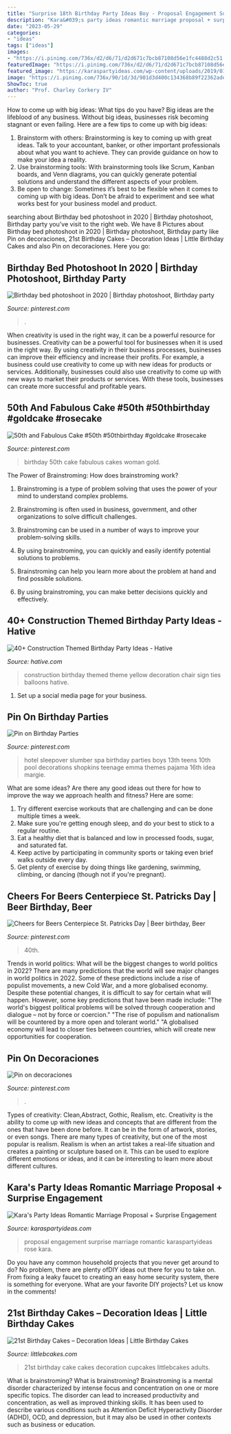 ```yaml
---
title: "Surprise 18th Birthday Party Ideas Boy - Proposal Engagement Surprise Marriage Romantic Karaspartyideas Rose Kara"
description: "Kara&#039;s party ideas romantic marriage proposal + surprise engagement"
date: "2023-05-29"
categories:
- "ideas"
tags: ["ideas"]
images:
- "https://i.pinimg.com/736x/d2/d6/71/d2d671c7bcb87108d56e1fc4488d2c51.jpg"
featuredImage: "https://i.pinimg.com/736x/d2/d6/71/d2d671c7bcb87108d56e1fc4488d2c51.jpg"
featured_image: "https://karaspartyideas.com/wp-content/uploads/2019/01/Romantic-Marriage-Proposal-Surprise-Engagement-Party-via-Karas-Party-Ideas-KarasPartyIdeas.com9_.jpg"
image: "https://i.pinimg.com/736x/90/1d/3d/901d3d400c134368b89f22362ade5493.jpg"
ShowToc: true
author: "Prof. Charley Corkery IV"
---
```



How to come up with big ideas: What tips do you have?
Big ideas are the lifeblood of any business. Without big ideas, businesses risk becoming stagnant or even failing. Here are a few tips to come up with big ideas: 
1. Brainstorm with others: Brainstorming is key to coming up with great ideas. Talk to your accountant, banker, or other important professionals about what you want to achieve. They can provide guidance on how to make your idea a reality. 
2. Use brainstorming tools: With brainstorming tools like Scrum, Kanban boards, and Venn diagrams, you can quickly generate potential solutions and understand the different aspects of your problem. 
3. Be open to change: Sometimes it’s best to be flexible when it comes to coming up with big ideas. Don’t be afraid to experiment and see what works best for your business model and product.

	

		
searching about Birthday bed photoshoot in 2020 | Birthday photoshoot, Birthday party you've visit to the right web. We have 8 Pictures about Birthday bed photoshoot in 2020 | Birthday photoshoot, Birthday party like Pin on decoraciones, 21st Birthday Cakes – Decoration Ideas | Little Birthday Cakes and also Pin on decoraciones. Here you go:
		
    
## Birthday Bed Photoshoot In 2020 | Birthday Photoshoot, Birthday Party

<img loading=lazy src="https://i.pinimg.com/736x/90/1d/3d/901d3d400c134368b89f22362ade5493.jpg" onerror="this.onerror=null;this.src='https://tse1.mm.bing.net/th?id=OIP.5kgkMt5Tepw_A92Bg4n8mwHaJ3&amp;pid=15.1';" alt="Birthday bed photoshoot in 2020 | Birthday photoshoot, Birthday party">

_Source: pinterest.com_

>. 

	

When creativity is used in the right way, it can be a powerful resource for businesses.
Creativity can be a powerful tool for businesses when it is used in the right way. By using creativity in their business processes, businesses can improve their efficiency and increase their profits. For example, a business could use creativity to come up with new ideas for products or services. Additionally, businesses could also use creativity to come up with new ways to market their products or services. With these tools, businesses can create more successful and profitable years.

    
## 50th And Fabulous Cake #50th #50thbirthday #goldcake #rosecake

<img loading=lazy src="https://i.pinimg.com/736x/d2/d6/71/d2d671c7bcb87108d56e1fc4488d2c51.jpg" onerror="this.onerror=null;this.src='https://tse1.mm.bing.net/th?id=OIP.8STZBzUfSogigLTdQlMMOgHaJP&amp;pid=15.1';" alt="50th and Fabulous Cake #50th #50thbirthday #goldcake #rosecake">

_Source: pinterest.com_

>birthday 50th cake fabulous cakes woman gold. 

	

The Power of Brainstroming: How does brainstroming work?
1. Brainstroming is a type of problem solving that uses the power of your mind to understand complex problems.
2. Brainstroming is often used in business, government, and other organizations to solve difficult challenges.

3. Brainstroming can be used in a number of ways to improve your problem-solving skills.

4. By using brainstroming, you can quickly and easily identify potential solutions to problems.

5. Brainstroming can help you learn more about the problem at hand and find possible solutions.

6. By using brainstroming, you can make better decisions quickly and effectively.

    
## 40+ Construction Themed Birthday Party Ideas - Hative

<img loading=lazy src="https://hative.com/wp-content/uploads/2015/06/construction-birthday-party/10-construction-themed-birthday-party.jpg" onerror="this.onerror=null;this.src='https://tse2.mm.bing.net/th?id=OIP.5PHIYOUf3XsgtxUl3iPDFwHaE7&amp;pid=15.1';" alt="40+ Construction Themed Birthday Party Ideas - Hative">

_Source: hative.com_

>construction birthday themed theme yellow decoration chair sign ties balloons hative. 

	

1. Set up a social media page for your business.

    
## Pin On Birthday Parties

<img loading=lazy src="https://i.pinimg.com/736x/33/22/fa/3322fa28e82824b677f6a78cfcd99029.jpg" onerror="this.onerror=null;this.src='https://tse1.mm.bing.net/th?id=OIP.zL-aHX6X8hTS8HOfvXwRuAHaJ3&amp;pid=15.1';" alt="Pin on Birthday Parties">

_Source: pinterest.com_

>hotel sleepover slumber spa birthday parties boys 13th teens 10th pool decorations shopkins teenage emma themes pajama 16th idea margie. 

	

What are some ideas?
Are there any good ideas out there for how to improve the way we approach health and fitness? Here are some: 
1. Try different exercise workouts that are challenging and can be done multiple times a week. 
2. Make sure you're getting enough sleep, and do your best to stick to a regular routine. 
3. Eat a healthy diet that is balanced and low in processed foods, sugar, and saturated fat. 
4. Keep active by participating in community sports or taking even brief walks outside every day. 
5. Get plenty of exercise by doing things like gardening, swimming, climbing, or dancing (though not if you're pregnant).

    
## Cheers For Beers Centerpiece St. Patricks Day | Beer Birthday, Beer

<img loading=lazy src="https://i.pinimg.com/736x/f3/4c/67/f34c67bd15ac248911ef7a91b2b760f3.jpg" onerror="this.onerror=null;this.src='https://tse2.mm.bing.net/th?id=OIP.D75buEjYsxsY0UnwUUa59wHaJ3&amp;pid=15.1';" alt="Cheers for Beers Centerpiece St. Patricks Day | Beer birthday, Beer">

_Source: pinterest.com_

>40th. 

	

Trends in world politics: What will be the biggest changes to world politics in 2022?
There are many predictions that the world will see major changes in world politics in 2022. Some of these predictions include a rise of populist movements, a new Cold War, and a more globalised economy. Despite these potential changes, it is difficult to say for certain what will happen. However, some key predictions that have been made include: 
"The world's biggest political problems will be solved through cooperation and dialogue – not by force or coercion."
"The rise of populism and nationalism will be countered by a more open and tolerant world."
"A globalised economy will lead to closer ties between countries, which will create new opportunities for cooperation.

    
## Pin On Decoraciones

<img loading=lazy src="https://i.pinimg.com/736x/66/c4/17/66c4174a79991dc7a350120faeb3002f.jpg" onerror="this.onerror=null;this.src='https://tse1.mm.bing.net/th?id=OIP.1J6n2DpYVgzAhIrZTzsDkgHaJ4&amp;pid=15.1';" alt="Pin on decoraciones">

_Source: pinterest.com_

>. 

	

Types of creativity: Clean,Abstract, Gothic, Realism, etc.
Creativity is the ability to come up with new ideas and concepts that are different from the ones that have been done before. It can be in the form of artwork, stories, or even songs. There are many types of creativity, but one of the most popular is realism. Realism is when an artist takes a real-life situation and creates a painting or sculpture based on it. This can be used to explore different emotions or ideas, and it can be interesting to learn more about different cultures.

    
## Kara&#039;s Party Ideas Romantic Marriage Proposal + Surprise Engagement

<img loading=lazy src="https://karaspartyideas.com/wp-content/uploads/2019/01/Romantic-Marriage-Proposal-Surprise-Engagement-Party-via-Karas-Party-Ideas-KarasPartyIdeas.com9_.jpg" onerror="this.onerror=null;this.src='https://tse3.mm.bing.net/th?id=OIP.c3nEIQl4m9tPDXxU2a-xmAHaJ3&amp;pid=15.1';" alt="Kara&#039;s Party Ideas Romantic Marriage Proposal + Surprise Engagement">

_Source: karaspartyideas.com_

>proposal engagement surprise marriage romantic karaspartyideas rose kara. 

	

Do you have any common household projects that you never get around to do? No problem, there are plenty ofDIY ideas out there for you to take on. From fixing a leaky faucet to creating an easy home security system, there is something for everyone. What are your favorite DIY projects? Let us know in the comments!

    
## 21st Birthday Cakes – Decoration Ideas | Little Birthday Cakes

<img loading=lazy src="http://www.littlebcakes.com/wp-content/uploads/2014/02/21st-Birthday-Cake-Images.jpg" onerror="this.onerror=null;this.src='https://tse4.mm.bing.net/th?id=OIP.-AMWZX2gyPz_UG0hgZ_LWwHaJ4&amp;pid=15.1';" alt="21st Birthday Cakes – Decoration Ideas | Little Birthday Cakes">

_Source: littlebcakes.com_

>21st birthday cake cakes decoration cupcakes littlebcakes adults. 

	

What is brainstroming?
What is brainstroming? Brainstroming is a mental disorder characterized by intense focus and concentration on one or more specific topics. The disorder can lead to increased productivity and concentration, as well as improved thinking skills. It has been used to describe various conditions such as Attention Deficit Hyperactivity Disorder (ADHD), OCD, and depression, but it may also be used in other contexts such as business or education.

